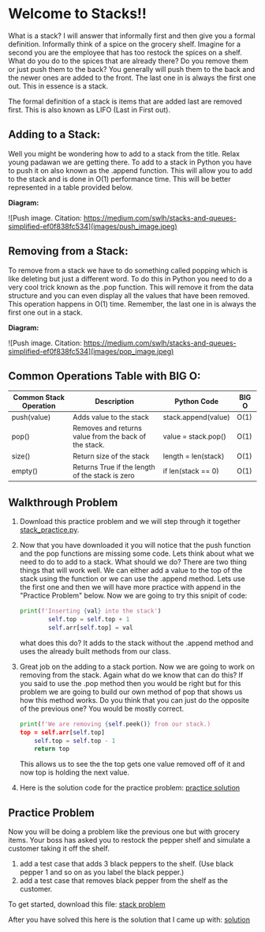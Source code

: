 # Welcome to Stacks!!
What is a stack? I will answer that informally first and then give you a formal definition. Informally think of a spice on the grocery shelf. Imagine for a second you are the employee that has too restock the spices on a shelf. What do you do to the spices that are already there? Do you remove them or just push them to the back? You generally will push them to the back and the newer ones are added to the front. The last one in is always the first one out. This in essence is a stack. 

The formal definition of a stack is items that are added last are removed first. This is also known as LIFO (Last in First out).

## **Adding to a Stack:**
Well you might be wondering how to add to a stack from the title. Relax young padawan we are getting there. To add to a stack in Python you have to push it on also known as the .append function. This will allow you to add to the stack and is done in O(1) performance time. This will be better represented in a table provided below. 

 

**Diagram:**

![Push image. Citation: https://medium.com/swlh/stacks-and-queues-simplified-ef0f838fc534](images/push_image.jpeg)

## **Removing from a Stack:**
To remove from a stack we have to do something called popping which is like deleting but just a different word. To do this in Python you need to do a very cool trick known as the .pop function. This will remove it from the data structure and you can even display all the values that have been removed. This operation happens in O(1) time. Remember, the last one in is always the first one out in a stack.



**Diagram:**

![Push image. Citation: https://medium.com/swlh/stacks-and-queues-simplified-ef0f838fc534](images/pop_image.jpeg)
## **Common Operations Table with BIG O:**


| Common Stack Operation  |  Description |  Python Code |  BIG O |  
|-------------------------|--------------|--------------|--------|
| push(value)             | Adds value to the stack  | stack.append(value)  | O(1)  |  |
| pop()  | Removes and returns value from the back of the stack.  | value = stack.pop()  | O(1)  |   |
| size()  | Return size of the stack  |  length = len(stack) | O(1)  |   |
| empty()  | Returns True if the length of the stack is zero  | if len(stack == 0)  |  O(1) |   |

## **Walkthrough Problem**
1. Download this practice problem and we will step through it together [stack_practice.py](stack_practice.py). 
2. Now that you have downloaded it you will notice that the push function and the pop functions are missing some code. Lets think about what we need to do to add to a stack. What should we do? There are two thing things that will work well. We can either add a value to the top of the stack using the function or we can use the .append method. Lets use the first one and then we will have more practice with append in the "Practice Problem" below. Now we are going to try this snipit of code: 
    ``` python
    print(f'Inserting {val} into the stack')
            self.top = self.top + 1
            self.arr[self.top] = val
    ```
    what does this do? It adds to the stack without the .append method and uses the already built methods from our class.

3. Great job on the adding to a stack portion. Now we are going to work on removing from the stack. Again what do we know that can do this? If you said to use the .pop method then you would be right but for this problem we are going to build our own method of pop that shows us how this method works. Do you think that you can just do the opposite of the previous one? You would be mostly correct. 
    ``` python  
    print(f'We are removing {self.peek()} from our stack.)
    top = self.arr[self.top]
        self.top = self.top - 1
        return top
    ```
    This allows us to see the the top gets one value removed off of it and now top is holding the next value.

4. Here is the solution code for the practice problem: [practice solution](stack_practice_solution.py)

## **Practice Problem**
Now you will be doing a problem like the previous one but with grocery items. Your boss has asked you to restock the pepper shelf and simulate a customer taking it off the shelf. 
1. add a test case that adds 3 black peppers to the shelf. (Use black pepper 1 and so on as you label the black pepper.)
2. add a test case that  removes black pepper from the shelf as the customer.

To get started, download this file: [stack problem](stack_problem.py)

After you have solved this here is the solution that I came up with: [solution](stack_solution.py)